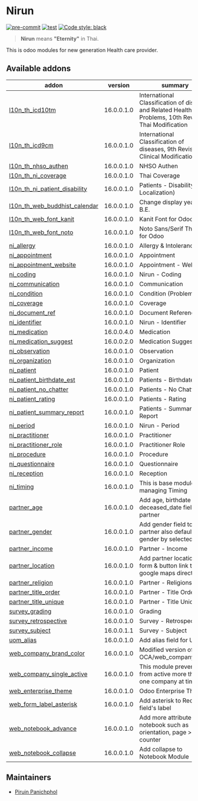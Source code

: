 # Nirun
[![pre-commit](https://img.shields.io/badge/pre--commit-enabled-brightgreen?logo=pre-commit&logoColor=white)](https://github.com/pre-commit/pre-commit)
[![test](https://github.com/nirun-life/nirun/actions/workflows/test.yml/badge.svg?branch=16.0)](https://github.com/nirun-life/nirun/actions/workflows/test.yml)
[![Code style: black](https://img.shields.io/badge/code%20style-black-000000.svg)](https://github.com/psf/black)

> **Nirun** means **"Eternity"** in Thai.

This is odoo modules for new generation Health care provider.

[//]: # (addons)

Available addons
----------------
addon | version | summary
--- | --- | ---
[l10n_th_icd10tm](l10n_th_icd10tm/) | 16.0.0.1.0 | International Classification of diseases and Related Health Problems, 10th Revision, Thai Modification
[l10n_th_icd9cm](l10n_th_icd9cm/) | 16.0.0.1.0 | International Classification of diseases, 9th Revision, Clinical Modification
[l10n_th_nhso_authen](l10n_th_nhso_authen/) | 16.0.0.1.0 | NHSO Authen
[l10n_th_ni_coverage](l10n_th_ni_coverage/) | 16.0.0.1.0 | Thai Coverage
[l10n_th_ni_patient_disability](l10n_th_ni_patient_disability/) | 16.0.0.1.0 | Patients - Disability (Thai Localization)
[l10n_th_web_buddhist_calendar](l10n_th_web_buddhist_calendar/) | 16.0.0.1.0 | Change display years to B.E.
[l10n_th_web_font_kanit](l10n_th_web_font_kanit/) | 16.0.0.1.0 | Kanit Font for Odoo
[l10n_th_web_font_noto](l10n_th_web_font_noto/) | 16.0.0.1.0 | Noto Sans/Serif Thai Font for Odoo
[ni_allergy](ni_allergy/) | 16.0.0.1.0 | Allergy & Intolerance
[ni_appointment](ni_appointment/) | 16.0.0.1.0 | Appointment
[ni_appointment_website](ni_appointment_website/) | 16.0.0.1.0 | Appointment - Website
[ni_coding](ni_coding/) | 16.0.0.1.0 | Nirun - Coding
[ni_communication](ni_communication/) | 16.0.0.1.0 | Communication
[ni_condition](ni_condition/) | 16.0.0.1.0 | Condition (Problem)
[ni_coverage](ni_coverage/) | 16.0.0.1.0 | Coverage
[ni_document_ref](ni_document_ref/) | 16.0.0.1.0 | Document Reference
[ni_identifier](ni_identifier/) | 16.0.0.1.0 | Nirun - Identifier
[ni_medication](ni_medication/) | 16.0.0.4.0 | Medication
[ni_medication_suggest](ni_medication_suggest/) | 16.0.0.2.0 | Medication Suggestion
[ni_observation](ni_observation/) | 16.0.0.1.0 | Observation
[ni_organization](ni_organization/) | 16.0.0.1.0 | Organization
[ni_patient](ni_patient/) | 16.0.0.1.0 | Patient
[ni_patient_birthdate_est](ni_patient_birthdate_est/) | 16.0.0.1.0 | Patients - Birthdate Est.
[ni_patient_no_chatter](ni_patient_no_chatter/) | 16.0.0.1.0 | Patients - No Chatter
[ni_patient_rating](ni_patient_rating/) | 16.0.0.1.0 | Patients - Rating
[ni_patient_summary_report](ni_patient_summary_report/) | 16.0.0.1.0 | Patients - Summary Report
[ni_period](ni_period/) | 16.0.0.1.0 | Nirun - Period
[ni_practitioner](ni_practitioner/) | 16.0.0.1.0 | Practitioner
[ni_practitioner_role](ni_practitioner_role/) | 16.0.0.1.0 | Practitioner Role
[ni_procedure](ni_procedure/) | 16.0.0.1.0 | Procedure
[ni_questionnaire](ni_questionnaire/) | 16.0.0.1.0 | Questionnaire
[ni_reception](ni_reception/) | 16.0.0.1.0 | Reception
[ni_timing](ni_timing/) | 16.0.0.1.0 | This is base module for managing Timing
[partner_age](partner_age/) | 16.0.0.1.0 | Add age, birthdate and deceased_date fields for partner
[partner_gender](partner_gender/) | 16.0.0.1.0 | Add gender field to partner also default gender by selected title
[partner_income](partner_income/) | 16.0.0.1.0 | Partner - Income
[partner_location](partner_location/) | 16.0.0.1.0 | Add partner location on form & button link to google maps direction
[partner_religion](partner_religion/) | 16.0.0.1.0 | Partner - Religions
[partner_title_order](partner_title_order/) | 16.0.0.1.0 | Partner - Title Order
[partner_title_unique](partner_title_unique/) | 16.0.0.1.0 | Partner - Title Unique
[survey_grading](survey_grading/) | 16.0.0.1.0 | Grading
[survey_retrospective](survey_retrospective/) | 16.0.0.1.0 | Survey - Retrospective
[survey_subject](survey_subject/) | 16.0.0.1.1 | Survey - Subject
[uom_alias](uom_alias/) | 16.0.0.1.0 | Add alias field for UoM
[web_company_brand_color](web_company_brand_color/) | 16.0.0.1.0 | Modified version of OCA/web_company_color
[web_company_single_active](web_company_single_active/) | 16.0.0.1.0 | This module prevent user from active more than one company at time
[web_enterprise_theme](web_enterprise_theme/) | 16.0.0.1.0 | Odoo Enterprise Theme
[web_form_label_asterisk](web_form_label_asterisk/) | 16.0.0.1.0 | Add asterisk to Required field's label
[web_notebook_advance](web_notebook_advance/) | 16.0.0.1.0 | Add more attribute for notebook such as orientation, page > icon, counter
[web_notebook_collapse](web_notebook_collapse/) | 16.0.0.1.0 | Add collapse to Notebook Module

[//]: # (end addons)

## Maintainers

- [Piruin Panichphol](https://github.com/piruin)
